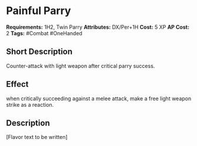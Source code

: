 # Painful Parry

**Requirements:** 1H2, Twin Parry
**Attributes:** DX/Per+1H
**Cost:** 5 XP
**AP Cost:** 2
**Tags:** #Combat #OneHanded

## Short Description
Counter-attack with light weapon after critical parry success.

## Effect
when critically succeeding against a melee attack, make a free light weapon strike as a reaction.

## Description
[Flavor text to be written]